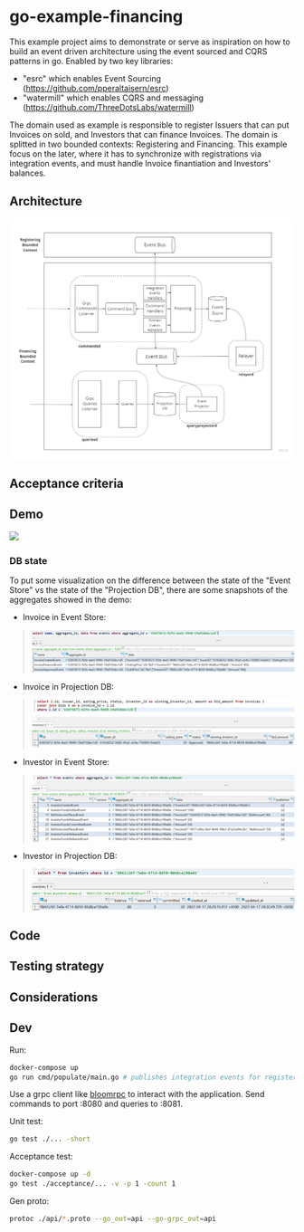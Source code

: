 # go-example-financing

This example project aims to demonstrate or serve as inspiration on how to build an event driven architecture using the event sourced and CQRS patterns in go. Enabled by two key libraries:
- "esrc" which enables Event Sourcing (https://github.com/pperaltaisern/esrc)
- "watermill" which enables CQRS and messaging (https://github.com/ThreeDotsLabs/watermill)

The domain used as example is responsible to register Issuers that can put Invoices on sold, and Investors that can finance Invoices. The domain is splitted in two bounded contexts: Registering and Financing. This example focus on the later, where it has to synchronize with registrations via integration events, and must handle Invoice finantiation and Investors' balances. 

## Architecture
![](doc/architecture.jpg)

## Acceptance criteria

## Demo
![](doc/demo.gif)

### DB state
To put some visualization on the difference between the state of the "Event Store" vs the state of the "Projection DB", there are some snapshots of the aggregates showed in the demo:

- Invoice in Event Store:
> ![EventStore](doc/ES_invoice.png)

- Invoice in Projection DB:
> ![Projection](doc/Projection_invoice.png)

- Investor in Event Store:
> ![EventStore](doc/ES_investor.png)

- Investor in Projection DB:
> ![Projection](doc/Projection_investor.png)

## Code

## Testing strategy

## Considerations

## Dev

Run:
```bash
docker-compose up 
go run cmd/populate/main.go # publishes integration events for registering issuers and investors
```
Use a grpc client like [bloomrpc](https://github.com/bloomrpc/bloomrpc) to interact with the application. Send commands to port :8080 and queries to :8081.


Unit test:
```bash
go test ./... -short
```

Acceptance test:
```bash
docker-compose up -d
go test ./acceptance/... -v -p 1 -count 1
```

Gen proto:
```bash
protoc ./api/*.proto --go_out=api --go-grpc_out=api
```
